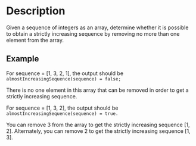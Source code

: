 # Description

Given a sequence of integers as an array, determine whether it is possible to obtain a strictly increasing sequence by removing no more than one element from the array.

## Example

For sequence = [1, 3, 2, 1], the output should be
`almostIncreasingSequence(sequence) = false;`

There is no one element in this array that can be removed in order to get a strictly increasing sequence.

For sequence = [1, 3, 2], the output should be
`almostIncreasingSequence(sequence) = true.`

You can remove 3 from the array to get the strictly increasing sequence [1, 2]. Alternately, you can remove 2 to get the strictly increasing sequence [1, 3].

